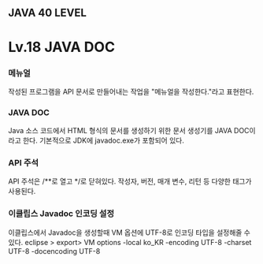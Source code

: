 ## JAVA 40 LEVEL
# Lv.18 JAVA DOC

### 메뉴얼
작성된 프로그램을 API 문서로 만들어내는 작업을 "메뉴얼을 작성한다."라고 표현한다.

### JAVA DOC
Java 소스 코드에서 HTML 형식의 문서를 생성하기 위한 문서 생성기를 JAVA DOC이라고 한다.
기본적으로 JDK에 javadoc.exe가 포함되어 있다.

### API 주석
API 주석은 /**로 열고 */로 닫혀있다.
작성자, 버전, 매개 변수, 리턴 등 다양한 태그가 사용된다.

### 이클립스 Javadoc 인코딩 설정
이클립스에서 Javadoc을 생성할때 VM 옵션에 UTF-8로 인코딩 타입을 설정해줄 수 있다.
eclipse > export> VM options
-local ko_KR -encoding UTF-8 -charset UTF-8 -docencoding UTF-8